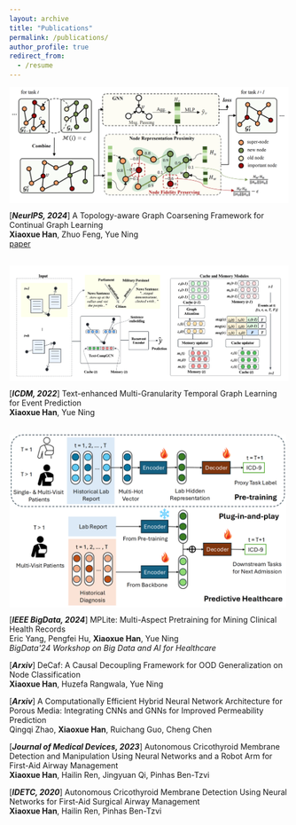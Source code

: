 ```yaml
---
layout: archive
title: "Publications"
permalink: /publications/
author_profile: true
redirect_from:
  - /resume
---
```


<img align="top" width="600" src="/images/TACO.png" />

[***NeurIPS, 2024***] A Topology-aware Graph Coarsening Framework for Continual Graph Learning
<br>
**Xiaoxue Han**, Zhuo Feng, Yue Ning <br> 
[paper](/files/TACO_paper.pdf) <be>
<br><br> 


<img align="top" width="600" src="/images/MTG.png" />

[***ICDM, 2022***] Text-enhanced Multi-Granularity Temporal Graph Learning for Event Prediction
<br>
**Xiaoxue Han**, Yue Ning <be> 
<br><br> 

<img align="top" width="500" src="/images/MPlite.png" />

[***IEEE BigData, 2024***] MPLite: Multi-Aspect Pretraining for Mining Clinical Health Records
<br>
Eric Yang, Pengfei Hu, **Xiaoxue Han**, Yue Ning <br> 
*BigData'24 Workshop on Big Data and AI for Healthcare* <be>

[***Arxiv***] DeCaf: A Causal Decoupling Framework for OOD Generalization on Node Classification
<br>
**Xiaoxue Han**, Huzefa Rangwala, Yue Ning <be> 

[***Arxiv***] A Computationally Efficient Hybrid Neural Network Architecture for Porous Media: Integrating CNNs and GNNs for Improved Permeability Prediction
<br>
Qingqi Zhao, **Xiaoxue Han**, Ruichang Guo, Cheng Chen <be> 

[***Journal of Medical Devices, 2023***] Autonomous Cricothyroid Membrane Detection and Manipulation Using Neural Networks and a Robot Arm for First-Aid Airway Management
<br>
**Xiaoxue Han**, Hailin Ren, Jingyuan Qi, Pinhas Ben-Tzvi <be> 

[***IDETC, 2020***] Autonomous Cricothyroid Membrane Detection Using Neural Networks for First-Aid Surgical Airway Management
<br>
**Xiaoxue Han**, Hailin Ren, Pinhas Ben-Tzvi <be> 




